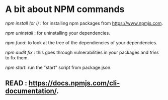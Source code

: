 # A bit about NPM commands

_npm install (or i) <package>_: for installing npm packages from https://www.npmjs.com.

_npm uninstall <package>_ : for uninstalling your dependencies.

_npm fund_: to look at the tree of the dependiencies of your dependencies.

_npm audit fix_ : this goes through vulnerabilities in your packages and _tries_ to fix them.

_npm start_: run the "start" script from package.json.

## READ : https://docs.npmjs.com/cli-documentation/.
